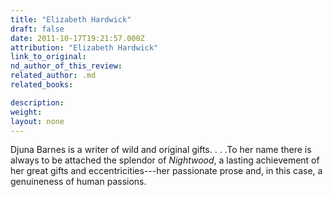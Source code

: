```yaml
---
title: "Elizabeth Hardwick"
draft: false
date: 2011-10-17T19:21:57.000Z
attribution: "Elizabeth Hardwick"
link_to_original:
nd_author_of_this_review:
related_author: .md
related_books:

description:
weight:
layout: none
---
```

Djuna Barnes is a writer of wild and original gifts. . . .To her name there is always to be attached the splendor of *Nightwood*, a lasting achievement of her great gifts and eccentricities---her passionate prose and, in this case, a genuineness of human passions.

